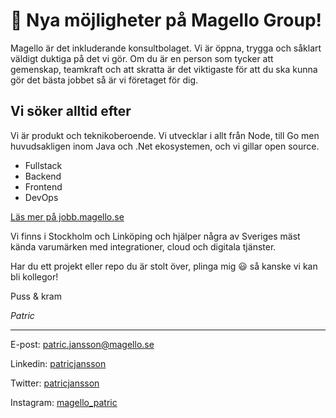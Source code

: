 # 🚀 Nya möjligheter på Magello Group!

Magello är det inkluderande konsultbolaget. Vi är öppna, trygga och såklart väldigt duktiga på det vi gör. Om du är en person som tycker att gemenskap, teamkraft och att skratta är det viktigaste för att du ska kunna gör det bästa jobbet så är vi företaget för dig.

## Vi söker alltid efter 

Vi är produkt och teknikoberoende. Vi utvecklar i allt från Node, till Go men huvudsakligen inom Java och .Net ekosystemen, och vi gillar open source.

* Fullstack
* Backend
* Frontend
* DevOps

[Läs mer på jobb.magello.se](https://jobb.magello.se/jobs)

Vi finns i Stockholm och Linköping och hjälper några av Sveriges mäst kända varumärken med integrationer, cloud och digitala tjänster. 

Har du ett projekt eller repo du är stolt över, plinga mig 😃 så kanske vi kan bli kollegor!

Puss & kram

_Patric_

___

E-post: [patric.jansson@magello.se](mailto:patric.jansson@magello.se)

Linkedin: [patricjansson](http://linkedin.com/in/patricjansson/)

Twitter: [patricjansson](https://twitter.com/patricjansson)

Instagram: [magello_patric](http://instagram.com/magello_patric/)
